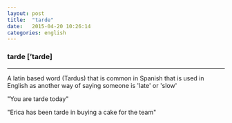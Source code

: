 ```yaml
---
layout: post
title:  "tarde"
date:   2015-04-20 10:26:14 
categories: english
---
```

### tarde [’taɾde]
-----------

A latin based word (Tardus) that is common in Spanish that is used in English as another way of saying someone is 'late' or 'slow'

"You are tarde today"

"Erica has been tarde in buying a cake for the team"

